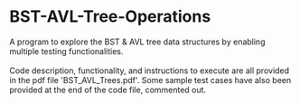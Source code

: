 # BST-AVL-Tree-Operations
A program to explore the BST &amp; AVL tree data structures by enabling multiple testing functionalities.<br><br>
Code description, functionality, and instructions to execute are all provided in the pdf file 'BST_AVL_Trees.pdf'. Some sample test cases have also been provided at the end of the code file, commented out.
